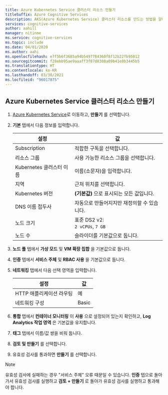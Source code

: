 ```yaml
---
title: Azure Kubernetes Service 클러스터 리소스 만들기
titleSuffix: Azure Cognitive Services
description: AKS(Azure Kubernetes Service) 클러스터 리소스를 만드는 방법을 알아봅니다.
services: cognitive-services
author: aahill
manager: nitinme
ms.service: cognitive-services
ms.topic: include
ms.date: 04/01/2020
ms.author: aahi
ms.openlocfilehash: e7f5b6f3685a94b5497784360f8f12b22fb95012
ms.sourcegitcommit: f28ebb95ae9aaaff3f87d8388a09b41e0b3445b5
ms.translationtype: HT
ms.contentlocale: ko-KR
ms.lasthandoff: 03/30/2021
ms.locfileid: "96017875"
---
```

## <a name="create-an-azure-kubernetes-service-cluster-resource"></a>Azure Kubernetes Service 클러스터 리소스 만들기

1. [Azure Kubernetes Service](https://ms.portal.azure.com/#create/microsoft.aks)로 이동하고, **만들기** 를 선택합니다.

1. **기본** 탭에서 다음 정보를 입력합니다.

    |설정|값|
    |--|--|
    |Subscription|적합한 구독을 선택합니다.|
    |리소스 그룹|사용 가능한 리소스 그룹을 선택합니다.|
    |Kubernetes 클러스터 이름|이름(소문자)을 입력합니다.|
    |지역|근처 위치를 선택합니다.|
    |Kubernetes 버전|**(기본값)** 으로 표시되는 모든 값입니다.|
    |DNS 이름 접두사|자동으로 만들어지지만 재정의할 수 있습니다.|
    |노드 크기|표준 DS2 v2:<br>`2 vCPUs`, `7 GB`|
    |노드 수|슬라이더를 기본값으로 둡니다.|

1. **노드 풀** 탭에서 **가상 모드** 및 **VM 확장 집합** 을 기본값으로 둡니다.
1. **인증** 탭에서 **서비스 주체** 및 **RBAC 사용** 을 기본값으로 둡니다.
1. **네트워킹** 탭에서 다음 선택 영역을 입력합니다.

    |설정|값|
    |--|--|
    |HTTP 애플리케이션 라우팅|예|
    |네트워킹 구성|Basic|

1. **통합** 탭에서 **컨테이너 모니터링** 이 **사용** 으로 설정되어 있는지 확인하고, **Log Analytics 작업 영역** 은 기본값을 유지합니다.
1. **태그** 탭에서 이름/값 쌍을 비워 둡니다.
1. **검토 및 만들기** 를 선택합니다.
1. 유효성 검사를 통과하면 **만들기** 를 선택합니다.

> [!NOTE]
> 유효성 검사에 실패하는 경우 "서비스 주체" 오류 때문일 수 있습니다. **인증** 탭으로 돌아가서 유효성 검사를 실행하고 **검토 + 만들기** 로 돌아가 유효성 검사를 실행하고 통과해야 합니다.
